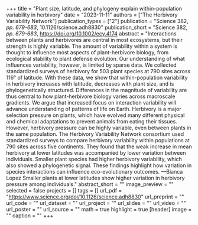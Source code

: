 +++
title = "Plant size, latitude, and phylogeny explain within-population variability in herbivory"
date = "2023-11-11"
authors = ["The Herbivory Variability Network"]
publication_types = ["2"]
publication = "Science 382, _pp. 679-683_, 10.1126/science.adh8830"
publication_short = "Science 382, _pp. 679-683_, https://doi.org/10.1002/ecy.4174
abstract = "Interactions between plants and herbivores are central in most ecosystems, but their strength is highly variable. The amount of variability within a system is thought to influence most aspects of plant-herbivore biology, from ecological stability to plant defense evolution. Our understanding of what influences variability, however, is limited by sparse data. We collected standardized surveys of herbivory for 503 plant species at 790 sites across 116° of latitude. With these data, we show that within-population variability in herbivory increases with latitude, decreases with plant size, and is phylogenetically structured. Differences in the magnitude of variability are thus central to how plant-herbivore biology varies across macroscale gradients. We argue that increased focus on interaction variability will advance understanding of patterns of life on Earth. Herbivory is a major selection pressure on plants, which have evolved many different physical and chemical adaptations to prevent animals from eating their tissues. However, herbivory pressure can be highly variable, even between plants in the same population. The Herbivory Variability Network consortium used standardized surveys to compare herbivory variability within populations at 790 sites across five continents. They found that the weak increase in mean herbivory at lower latitudes was accompanied by lower variation between individuals. Smaller plant species had higher herbivory variability, which also showed a phylogenetic signal. These findings highlight how variation in species interactions can influence eco-evolutionary outcomes. —Bianca Lopez Smaller plants at lower latitudes show higher variation in herbivory pressure among individuals."
abstract_short = ""
image_preview = ""
selected = false
projects = []
tags = []
url_pdf = "https://www.science.org/doi/10.1126/science.adh8830"
url_preprint = ""
url_code = ""
url_dataset = ""
url_project = ""
url_slides = ""
url_video = ""
url_poster = ""
url_source = ""
math = true
highlight = true
[header]
image = ""
caption = ""
+++
